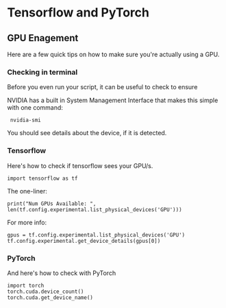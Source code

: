 # Tensorflow and PyTorch



## GPU Enagement
Here are a few quick tips on how to make sure you're actually using a GPU.

### Checking in terminal

 Before you even run your script, it can be useful to check to ensure 

 NVIDIA has a built in System Management Interface that makes this simple with one command:
```
 nvidia-smi
```

You should see details about the device, if it is detected.


### Tensorflow
Here's how to check if tensorflow sees your GPU/s.
```
import tensorflow as tf
```
The one-liner:
```
print("Num GPUs Available: ", len(tf.config.experimental.list_physical_devices('GPU')))
```
For more info:
```
gpus = tf.config.experimental.list_physical_devices('GPU')
tf.config.experimental.get_device_details(gpus[0])
```

### PyTorch
And here's how to check with PyTorch
```
import torch
torch.cuda.device_count()
torch.cuda.get_device_name()
```